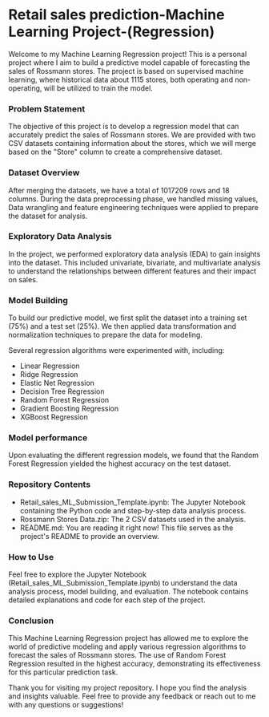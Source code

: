 # Retail sales prediction-Machine Learning Project-(Regression)

Welcome to my Machine Learning Regression project! This is a personal project where I aim to build a predictive model capable of forecasting the sales of Rossmann stores. The project is based on supervised machine learning, where historical data about 1115 stores, both operating and non-operating, will be utilized to train the model.

### Problem Statement
The objective of this project is to develop a regression model that can accurately predict the sales of Rossmann stores. We are provided with two CSV datasets containing information about the stores, which we will merge based on the "Store" column to create a comprehensive dataset.

### Dataset Overview
After merging the datasets, we have a total of 1017209 rows and 18 columns. During the data preprocessing phase, we handled missing values, Data wrangling and feature engineering techniques were applied to prepare the dataset for analysis.

### Exploratory Data Analysis
In the project, we performed exploratory data analysis (EDA) to gain insights into the dataset. This included univariate, bivariate, and multivariate analysis to understand the relationships between different features and their impact on sales.

### Model Building
To build our predictive model, we first split the dataset into a training set (75%) and a test set (25%). We then applied data transformation and normalization techniques to prepare the data for modeling.

 Several regression algorithms were experimented with, including:

- Linear Regression
- Ridge Regression
- Elastic Net Regression
- Decision Tree Regression
- Random Forest Regression
- Gradient Boosting Regression
- XGBoost Regression

### Model performance
Upon evaluating the different regression models, we found that the Random Forest Regression yielded the highest accuracy on the test dataset.

### Repository Contents
- Retail_sales_ML_Submission_Template.ipynb: The Jupyter Notebook containing the Python code and step-by-step data analysis process.
- Rossmann Stores Data.zip: The 2 CSV datasets used in the analysis.
- README.md: You are reading it right now! This file serves as the project's README to provide an overview.

### How to Use
Feel free to explore the Jupyter Notebook (Retail_sales_ML_Submission_Template.ipynb) to understand the data analysis process, model building, and evaluation. The notebook contains detailed explanations and code for each step of the project.

### Conclusion
This Machine Learning Regression project has allowed me to explore the world of predictive modeling and apply various regression algorithms to forecast the sales of Rossmann stores. The use of Random Forest Regression resulted in the highest accuracy, demonstrating its effectiveness for this particular prediction task.

Thank you for visiting my project repository. I hope you find the analysis and insights valuable. Feel free to provide any feedback or reach out to me with any questions or suggestions!
